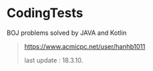 # CodingTests

BOJ problems solved by JAVA and Kotlin


> https://www.acmicpc.net/user/hanhb1011
>
> last update : 18.3.10.
